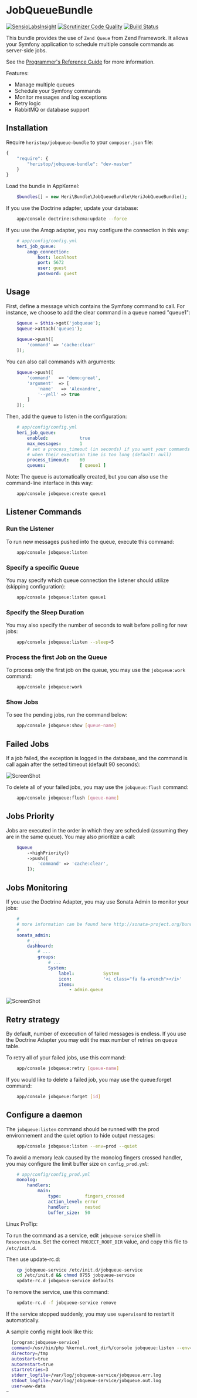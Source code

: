 # JobQueueBundle

[![SensioLabsInsight](https://insight.sensiolabs.com/projects/a6f86442-5e9c-4adf-bb23-d734c637b8cd/mini.png)](https://insight.sensiolabs.com/projects/a6f86442-5e9c-4adf-bb23-d734c637b8cd) [![Scrutinizer Code Quality](https://scrutinizer-ci.com/g/heristop/HeriJobQueueBundle/badges/quality-score.png?b=master)](https://scrutinizer-ci.com/g/heristop/HeriJobQueueBundle/?branch=master) [![Build Status](https://travis-ci.org/heristop/HeriJobQueueBundle.svg)](https://travis-ci.org/heristop/HeriJobQueueBundle)

This bundle provides the use of `Zend Queue` from Zend Framework. It allows your Symfony application to schedule multiple console commands as server-side jobs.

See the [Programmer's Reference Guide](http://framework.zend.com/manual/1.9/en/zend.queue.html) for more information.

Features:

 - Manage multiple queues
 - Schedule your Symfony commands
 - Monitor messages and log exceptions
 - Retry logic
 - RabbitMQ or database support

## Installation

Require `heristop/jobqueue-bundle` to your `composer.json` file:

```js
{
    "require": {
        "heristop/jobqueue-bundle": "dev-master"
    }
}
```

Load the bundle in AppKernel:

```php
    $bundles[] = new Heri\Bundle\JobQueueBundle\HeriJobQueueBundle();
```

If you use the Doctrine adapter, update your database:

```sh
    app/console doctrine:schema:update --force
```

If you use the Amqp adapter, you may configure the connection in this way:

```yaml
    # app/config/config.yml
    heri_job_queue:
        amqp_connection:
            host: localhost
            port: 5672
            user: guest
            password: guest
```

## Usage

First, define a message which contains the Symfony command to call. For instance, we choose to add the clear command in a queue named "queue1":

```php
    $queue = $this->get('jobqueue');
    $queue->attach('queue1');
    
    $queue->push([
        'command' => 'cache:clear'
    ]);
```

You can also call commands with arguments:

``` php
    $queue->push([
        'command'   => 'demo:great',
        'argument'  => [
            'name'   => 'Alexandre',
            '--yell' => true
        ]
    ]);
```

Then, add the queue to listen in the configuration:

```yaml
    # app/config/config.yml
    heri_job_queue:
        enabled:            true
        max_messages:       1
        # set a process_timeout (in seconds) if you want your commands to be killed
        # when their execution time is too long (default: null)
        process_timeout:    60
        queues:             [ queue1 ]
```

Note: The queue is automatically created, but you can also use the command-line interface in this way:

```sh
    app/console jobqueue:create queue1
```

## Listener Commands

### Run the Listener

To run new messages pushed into the queue, execute this command: 

```sh
    app/console jobqueue:listen
```

### Specify a specific Queue

You may specify which queue connection the listener should utilize (skipping configuration):

```sh
    app/console jobqueue:listen queue1
```

### Specify the Sleep Duration

You may also specify the number of seconds to wait before polling for new jobs:

```sh
    app/console jobqueue:listen --sleep=5
```

### Process the first Job on the Queue

To process only the first job on the queue, you may use the `jobqueue:work` command:

```sh
    app/console jobqueue:work
```

### Show Jobs

To see the pending jobs, run the command below:

```sh
    app/console jobqueue:show [queue-name]
```

## Failed Jobs

If a job failed, the exception is logged in the database, and the command is call again after the setted timeout (default 90 seconds):

![ScreenShot](https://raw.github.com/heristop/HeriJobQueueBundle/master/Resources/doc/console.png)

To delete all of your failed jobs, you may use the `jobqueue:flush` command:

```sh
    app/console jobqueue:flush [queue-name]
```

## Jobs Priority

Jobs are executed in the order in which they are scheduled (assuming they are in the same queue). You may also prioritize a call:

```php
    $queue
        ->highPriority()
        ->push([
            'command' => 'cache:clear',
        ]);
```

## Jobs Monitoring

If you use the Doctrine Adapter, you may use Sonata Admin to monitor your jobs:

```yaml
    #
    # more information can be found here http://sonata-project.org/bundles/admin
    #
    sonata_admin:
        # ...
        dashboard:
            # ...
            groups:
                # ...
                System:
                    label:           System
                    icon:            '<i class="fa fa-wrench"></i>'
                    items:
                        - admin.queue
```

![ScreenShot](https://raw.github.com/heristop/HeriJobQueueBundle/master/Resources/doc/sonataadmin.png)

## Retry strategy

By default, number of excecution of failed messages is endless. If you use the Doctrine Adapter you may edit the max number of retries on queue table.

To retry all of your failed jobs, use this command:

```sh
    app/console jobqueue:retry [queue-name]
```

If you would like to delete a failed job, you may use the queue:forget command:

```sh
    app/console jobqueue:forget [id]
```

## Configure a daemon

The `jobqueue:listen` command should be runned with the prod environnement and the quiet option to hide output messages:

```sh
    app/console jobqueue:listen --env=prod --quiet
```

To avoid a memory leak caused by the monolog fingers crossed handler, you may configure the limit buffer size on `config_prod.yml`:

```yaml
    # app/config/config_prod.yml
    monolog:
        handlers:
            main:
                type:         fingers_crossed
                action_level: error
                handler:      nested
                buffer_size:  50
```

Linux ProTip:

To run the command as a service, edit `jobqueue-service` shell in `Resources/bin`.
Set the correct `PROJECT_ROOT_DIR` value, and copy this file to `/etc/init.d`.

Then use update-rc.d:

```sh
    cp jobqueue-service /etc/init.d/jobqueue-service
    cd /etc/init.d && chmod 0755 jobqueue-service
    update-rc.d jobqueue-service defaults
```

To remove the service, use this command:

```sh
    update-rc.d -f jobqueue-service remove
```

If the service stopped suddenly, you may use `supervisord` to restart it automatically.

A sample config might look like this:

```sh
  [program:jobqueue-service]
  command=/usr/bin/php %kernel.root_dir%/console jobqueue:listen --env=prod
  directory=/tmp
  autostart=true
  autorestart=true
  startretries=3
  stderr_logfile=/var/log/jobqueue-service/jobqueue.err.log
  stdout_logfile=/var/log/jobqueue-service/jobqueue.out.log
  user=www-data
~
```
